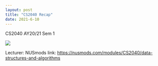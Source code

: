 ```yaml
---
layout: post
title: "CS2040 Recap"
date: 2021-6-10
---
```


CS2040 AY20/21 Sem 1

<img src="weiyize/Desktop/test.jpg"/>

Lecturer: 
NUSmods link: https://nusmods.com/modules/CS2040/data-structures-and-algorithms
